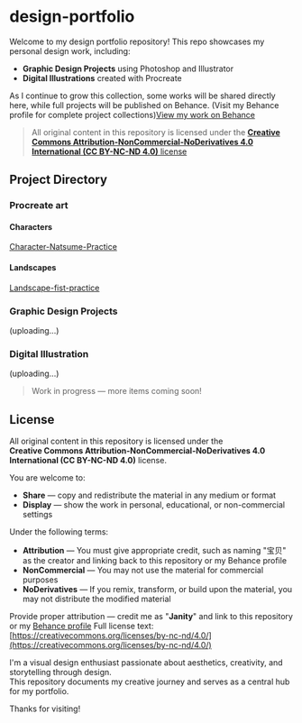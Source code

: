 # design-portfolio

Welcome to my design portfolio repository!
This repo showcases my personal design work, including:

- **Graphic Design Projects** using Photoshop and Illustrator  
- **Digital Illustrations** created with Procreate  

As I continue to grow this collection, some works will be shared directly here, while full projects will be published on Behance.
(Visit my Behance profile for complete project collections)[View my work on Behance](https://www.behance.net/janity)

> All original content in this repository is licensed under the [**Creative Commons Attribution-NonCommercial-NoDerivatives 4.0 International (CC BY-NC-ND 4.0)** license](https://creativecommons.org/licenses/by-nc-nd/4.0/)

## Project Directory

### Procreate art

#### Characters

[Character-Natsume-Practice](procreate/character-Natsume-practice.md)

#### Landscapes

[Landscape-fist-practice](procreate/landscape-first-practice.md)

### Graphic Design Projects

(uploading...)

### Digital Illustration 

(uploading...)

> Work in progress — more items coming soon!

## License

All original content in this repository is licensed under the  
**Creative Commons Attribution-NonCommercial-NoDerivatives 4.0 International (CC BY-NC-ND 4.0)** license.

You are welcome to:

- **Share** — copy and redistribute the material in any medium or format  
- **Display** — show the work in personal, educational, or non-commercial settings  

Under the following terms:

- **Attribution** — You must give appropriate credit, such as naming "宝贝" as the creator and linking back to this repository or my Behance profile  
- **NonCommercial** — You may not use the material for commercial purposes  
- **NoDerivatives** — If you remix, transform, or build upon the material, you may not distribute the modified material  

Provide proper attribution — credit me as "**Janity**" and link to this repository or my [Behance profile](https://www.behance.net/janity)
Full license text: [https://creativecommons.org/licenses/by-nc-nd/4.0/](https://creativecommons.org/licenses/by-nc-nd/4.0/)

I'm a visual design enthusiast passionate about aesthetics, creativity, and storytelling through design.  
This repository documents my creative journey and serves as a central hub for my portfolio.

Thanks for visiting!
